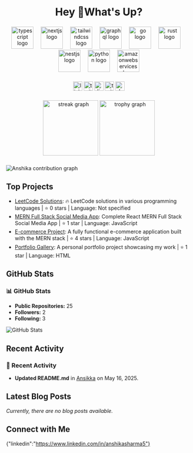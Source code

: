<h1 align="center">Hey 👋What's Up?</h1>

###
<div align="center">
  <img src="https://skillicons.dev/icons?i=ts" height="60" alt="typescript logo"  />
  <img width="12" />
  <img src="https://skillicons.dev/icons?i=nextjs" height="60" alt="nextjs logo"  />
  <img width="12" />
  <img src="https://skillicons.dev/icons?i=tailwind" height="60" alt="tailwindcss logo"  />
  <img width="12" />
  <img src="https://skillicons.dev/icons?i=graphql" height="60" alt="graphql logo"  />
  <img width="12" />
  <img src="https://skillicons.dev/icons?i=go" height="60" alt="go logo"  />
  <img width="12" />
  <img src="https://skillicons.dev/icons?i=rust" height="60" alt="rust logo"  />
  <img width="12" />
  <img src="https://skillicons.dev/icons?i=nestjs" height="60" alt="nestjs logo"  />
  <img width="12" />
  <img src="https://skillicons.dev/icons?i=py" height="60" alt="python logo"  />
  <img width="12" />
  <img src="https://skillicons.dev/icons?i=aws" height="60" alt="amazonwebservices logo"  />
</div>

###

<div align="center">
  <img src="https://img.shields.io/static/v1?message=LinkedIn&logo=linkedin&label=&color=0077B5&logoColor=white&labelColor=&style=for-the-badge" height="25" alt="linkedin logo"  />
  <img src="https://img.shields.io/static/v1?message=Twitter&logo=twitter&label=&color=1DA1F2&logoColor=white&labelColor=&style=for-the-badge" height="25" alt="twitter logo"  />
  <img src="https://img.shields.io/static/v1?message=Discord&logo=discord&label=&color=7289DA&logoColor=white&labelColor=&style=for-the-badge" height="25" alt="discord logo"  />
  <img src="https://img.shields.io/static/v1?message=Twitch&logo=twitch&label=&color=9146FF&logoColor=white&labelColor=&style=for-the-badge" height="25" alt="twitch logo"  />
  <img src="https://img.shields.io/static/v1?message=dev.to&logo=dev.to&label=&color=0A0A0A&logoColor=white&labelColor=&style=for-the-badge" height="25" alt="devto logo"  />
</div>

###

<div align="center">
  <img src="https://streak-stats.demolab.com?user=Ansikka&locale=en&mode=daily&theme=dracula&hide_border=false&border_radius=5&order=3" height="150" alt="streak graph"  />
  <img src="https://github-profile-trophy.vercel.app?username=Ansikka&theme=dracula&column=-1&row=1&margin-w=8&margin-h=8&no-bg=false&no-frame=false&order=4" height="150" alt="trophy graph"  />
</div>

###

<picture>
  <source media="(prefers-color-scheme: dark)" srcset="https://raw.githubusercontent.com/Ansikka/Ansikka/output/Ansikka-contribution-graph-dark.svg">
  <source media="(prefers-color-scheme: light)" srcset="https://raw.githubusercontent.com/Ansikka/Ansikkaoutput/Ansikka-contribution-graph.svg">
  <img alt="Anshika contribution graph" src="https://raw.githubusercontent.com/Ansikka/Ansikka/output/Ansikka-contribution-graph.svg">
</picture>

## Top Projects

- [LeetCode Solutions](https://github.com/Ansikka/leetcode): 🔥 LeetCode solutions in various programming languages | ⭐ 0 stars | Language: Not specified
- [MERN Full Stack Social Media App](https://github.com/Ansikka/mern-social-media): Complete React MERN Full Stack Social Media App | ⭐ 1 star | Language: JavaScript
- [E-commerce Project](https://github.com/Ansikka/mernProjectEcommerce): A fully functional e-commerce application built with the MERN stack | ⭐ 4 stars | Language: JavaScript
- [Portfolio Gallery](https://github.com/Ansikka/portfolio-Gallery): A personal portfolio project showcasing my work | ⭐ 1 star | Language: HTML

## GitHub Stats
### 📊 GitHub Stats
- **Public Repositories:** 25
- **Followers:** 2
- **Following:** 3

![GitHub Stats](https://github-readme-stats.vercel.app/api?username=Ansikka&show_icons=true&theme=radical)

## Recent Activity

### 📝 Recent Activity
- **Updated README.md** in [Ansikka](https://github.com/Ansikka/Ansikka) on May 16, 2025.

## Latest Blog Posts

*Currently, there are no blog posts available.*

## Connect with Me

{"linkedin":"https://www.linkedin.com/in/anshikasharma5"}
